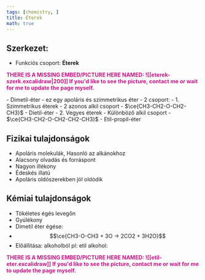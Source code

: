 ```yaml
---
tags: [chemistry, ] 
title: Éterek
math: true
---
```

## Szerkezet:
- Funkciós csoport: __Éterek__
<p style='color: MediumVioletRed;'><b>THERE IS A MISSING EMBED/PICTURE HERE NAMED: ![[eterek-szerk.excalidraw|200]]
If you'd like to see the picture, contact me or wait for me to update the page myself. </b></p>
- Dimetil-éter
- ez egy apoláris és szimmetrikus éter
- 2 csoport:
	- 1. Szimmetrikus éterek
		- 2 azonos alkil csoport
		- $\ce{CH3-CH2-O-CH2-CH3}$
		- Dietil-éter
	- 2. Vegyes éterek
		- Különböző alkil csoport
		- $\ce{CH3-CH2-O-CH2-CH2-CH3}$
		- Etil-propil-éter

## Fizikai tulajdonságok
- Apoláris molekulák, Hasonló az alkánokhoz
- Alacsony olvadás és forráspont
- Nagyon illékony
- Édeskés illatú
- Apoláris oldószerekben jól oldódik

## Kémiai tulajdonságok
- Tökéletes égés levegőn
- Gyúlékony
- Dimetil éter égése:
- $$\ce{CH3-O-CH3 + 3O -> 2CO2 + 3H2O}$$
- Előállitása: alkoholból
pl: etil alkohol:
<p style='color: MediumVioletRed;'><b>THERE IS A MISSING EMBED/PICTURE HERE NAMED: ![[etil-eter.excalidraw]]
If you'd like to see the picture, contact me or wait for me to update the page myself. </b></p>


 